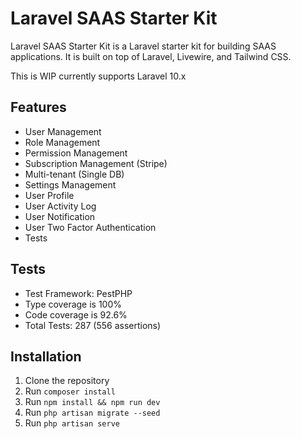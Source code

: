 # Laravel SAAS Starter Kit

Laravel SAAS Starter Kit is a Laravel starter kit for building SAAS applications. It is built on top of Laravel, Livewire, and Tailwind CSS.

This is WIP currently supports Laravel 10.x

## Features

- User Management
- Role Management
- Permission Management
- Subscription Management (Stripe)
- Multi-tenant (Single DB)
- Settings Management
- User Profile
- User Activity Log
- User Notification
- User Two Factor Authentication
- Tests

## Tests

- Test Framework: PestPHP
- Type coverage is 100%
- Code coverage is 92.6%
- Total Tests: 287 (556 assertions)

## Installation

1. Clone the repository
2. Run `composer install`
3. Run `npm install && npm run dev`
4. Run `php artisan migrate --seed`
5. Run `php artisan serve`
